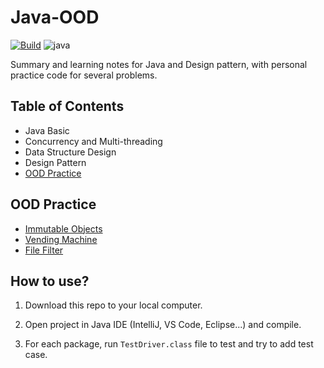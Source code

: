 # Java-OOD

[![Build](https://github.com/zdong1995/Java-OOD/actions/workflows/maven.yml/badge.svg)](https://github.com/zdong1995/Java-OOD/actions/workflows/maven.yml) ![java](https://img.shields.io/badge/Language-Java-orange?logo=java)

Summary and learning notes for Java and Design pattern, with personal practice code for several problems.

## Table of Contents

- Java Basic
- Concurrency and Multi-threading
- Data Structure Design
- Design Pattern
- [OOD Practice](https://github.com/zdong1995/Java-OOD#ood-practice)

## OOD Practice
- [Immutable Objects](./src/main/java/practice/immutable)
- [Vending Machine](./src/main/java/practice/vendingmachine)
- [File Filter](./src/main/java/practice/filefilter)

## How to use?

1. Download this repo to your local computer.

2. Open project in Java IDE (IntelliJ, VS Code, Eclipse...) and compile.

3. For each package, run `TestDriver.class` file to test and try to add test case.